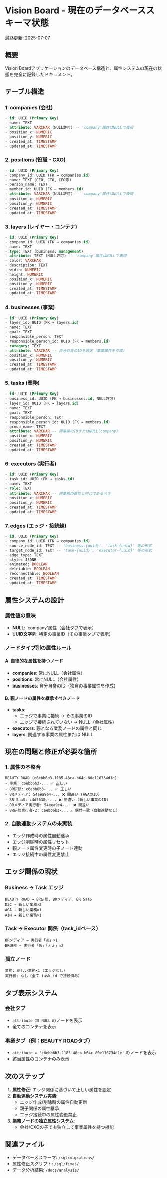 # Vision Board - 現在のデータベーススキーマ状態

最終更新: 2025-07-07

## 概要

Vision Boardアプリケーションのデータベース構造と、属性システムの現在の状態を完全に記録したドキュメント。

## テーブル構造

### 1. companies (会社)
```sql
- id: UUID (Primary Key)
- name: TEXT
- attribute: VARCHAR (NULL許可) -- 'company'属性はNULLで表現
- position_x: NUMERIC
- position_y: NUMERIC
- created_at: TIMESTAMP
- updated_at: TIMESTAMP
```

### 2. positions (役職・CXO)
```sql
- id: UUID (Primary Key)
- company_id: UUID (FK → companies.id)
- name: TEXT (CEO, CTO, CFO等)
- person_name: TEXT
- member_id: UUID (FK → members.id)
- attribute: VARCHAR (NULL許可) -- 'company'属性はNULLで表現
- position_x: NUMERIC
- position_y: NUMERIC
- created_at: TIMESTAMP
- updated_at: TIMESTAMP
```

### 3. layers (レイヤー・コンテナ)
```sql
- id: UUID (Primary Key)
- company_id: UUID (FK → companies.id)
- name: TEXT
- type: TEXT (business, management)
- attribute: TEXT (NULL許可) -- 'company'属性はNULLで表現
- color: VARCHAR
- description: TEXT
- width: NUMERIC
- height: NUMERIC
- position_x: NUMERIC
- position_y: NUMERIC
- created_at: TIMESTAMP
- updated_at: TIMESTAMP
```

### 4. businesses (事業)
```sql
- id: UUID (Primary Key)
- layer_id: UUID (FK → layers.id)
- name: TEXT
- goal: TEXT
- responsible_person: TEXT
- responsible_person_id: UUID (FK → members.id)
- category: TEXT
- attribute: VARCHAR -- 自分自身のIDを設定（事業属性を作成）
- position_x: NUMERIC
- position_y: NUMERIC
- created_at: TIMESTAMP
- updated_at: TIMESTAMP
```

### 5. tasks (業務)
```sql
- id: UUID (Primary Key)
- business_id: UUID (FK → businesses.id, NULL許可)
- layer_id: UUID (FK → layers.id)
- name: TEXT
- goal: TEXT
- responsible_person: TEXT
- responsible_person_id: UUID (FK → members.id)
- group_name: TEXT
- attribute: VARCHAR -- 親事業のIDまたはNULL(company)
- position_x: NUMERIC
- position_y: NUMERIC
- created_at: TIMESTAMP
- updated_at: TIMESTAMP
```

### 6. executors (実行者)
```sql
- id: UUID (Primary Key)
- task_id: UUID (FK → tasks.id)
- name: TEXT
- role: TEXT
- attribute: VARCHAR -- 親業務の属性と同じであるべき
- position_x: NUMERIC
- position_y: NUMERIC
- created_at: TIMESTAMP
- updated_at: TIMESTAMP
```

### 7. edges (エッジ・接続線)
```sql
- id: UUID (Primary Key)
- company_id: UUID (FK → companies.id)
- source_node_id: TEXT -- 'business-{uuid}', 'task-{uuid}' 等の形式
- target_node_id: TEXT -- 'task-{uuid}', 'executor-{uuid}' 等の形式
- edge_type: TEXT
- style: JSONB
- animated: BOOLEAN
- deletable: BOOLEAN
- reconnectable: BOOLEAN
- created_at: TIMESTAMP
- updated_at: TIMESTAMP
```

## 属性システムの設計

### 属性値の意味
- **NULL**: 'company'属性（会社タブで表示）
- **UUID文字列**: 特定の事業ID（その事業タブで表示）

### ノードタイプ別の属性ルール

#### A. 自律的な属性を持つノード
- **companies**: 常にNULL（会社属性）
- **positions**: 常にNULL（会社属性）
- **businesses**: 自分自身のID（独自の事業属性を作成）

#### B. 親ノードの属性を継承すべきノード
- **tasks**: 
  - エッジで事業に接続 → その事業のID
  - エッジで接続されていない → NULL（会社属性）
- **executors**: 親となる業務ノードの属性と同じ
- **layers**: 関連する事業の属性または NULL

## 現在の問題と修正が必要な箇所

### 1. 属性の不整合
```
BEAUTY ROAD (c6ebb6b3-1185-48ca-b64c-80e116734d1e):
- 事業: c6ebb6b3-... ✅ 正しい
- BR研修: c6ebb6b3-... ✅ 正しい  
- BRメディア: 54eea9e4-... ❌ 間違い (AGAのID)
- BR SaaS: c4d5638c-... ❌ 間違い (新しい事業のID)
- BRメディア実行者: 54eea9e4-... ❌ 間違い
- BR研修実行者×2: c6ebb6b3-... ⚠️ 偶然一致（自動連動なし）
```

### 2. 自動連動システムの未実装
- エッジ作成時の属性自動継承
- エッジ削除時の属性リセット
- 親ノード属性変更時の子ノード連動
- エッジ接続中の属性変更禁止

## エッジ関係の現状

### Business → Task エッジ
```
BEAUTY ROAD → BR研修, BRメディア, BR SaaS
D2C → 新しい業務×2
AGA → 新しい業務×1
AIM → 新しい業務×1
```

### Task → Executor 関係（task_idベース）
```
BRメディア → 実行者「あ」×1
BR研修 → 実行者「あ」「ええ」×2
```

### 孤立ノード
```
業務: 新しい業務×1 (エッジなし)
実行者: なし（全て task_id で接続済み）
```

## タブ表示システム

### 会社タブ
- `attribute IS NULL` のノードを表示
- 全てのコンテナを表示

### 事業タブ（例：BEAUTY ROADタブ）
- `attribute = 'c6ebb6b3-1185-48ca-b64c-80e116734d1e'` のノードを表示
- 該当属性のコンテナのみ表示

## 次のステップ

1. **属性修正**: エッジ関係に基づいて正しい属性を設定
2. **自動連動システム実装**: 
   - エッジ作成/削除時の属性自動更新
   - 親子関係の属性継承
   - エッジ接続中の属性変更禁止
3. **業務ノードの独立属性システム**: 
   - 会社/CXOの子でも独立して事業属性を持つ機能

## 関連ファイル

- データベーススキーマ: `/sql/migrations/`
- 属性修正スクリプト: `/sql/fixes/`
- データ分析結果: `/docs/analysis/`